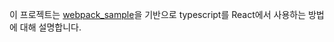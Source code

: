 이 프로젝트는 [webpack_sample](https://github.com/LeeHyun-A/React/tree/master/webpack_sample)을 기반으로 typescript를 React에서 사용하는 방법에 대해 설명합니다.
